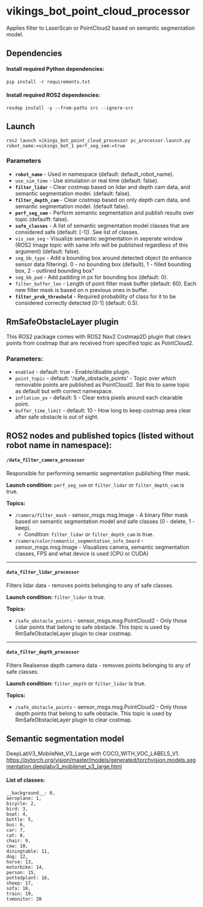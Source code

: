 # vikings_bot_point_cloud_processor

Applies filter to LaserScan or PointCloud2 based on semantic segmentation model.

## Dependencies
#### Install required Python dependencies:
```
pip install -r requirements.txt
```
#### Install required ROS2 dependencies:
```
rosdep install -y --from-paths src --ignore-src
```

## Launch
```
ros2 launch vikings_bot_point_cloud_processor pc_processor.launch.py robot_name:=vikings_bot_1 perf_seg_sem:=true
```

### Parameters
* __```robot_name```__ - Used in namespace (default: default_robot_name).
* ```use_sim_time``` - Use simulation or real time (default: false).
* __```filter_lidar```__ - Clear costmap based on lidar and depth cam data, and semantic segmentation model. (default: false).
* __```filter_depth_cam```__ - Clear costmap based on only depth cam data, and semantic segmentation model. (default false).
* __```perf_seg_sem```__ - Perform semantic segmentation and publish results over topic (defaulft: false).
* __```safe_classes```__ - A list of semantic segmentation model classes that are considered safe (default: [-1]). See list of classes.
*  ```vis_sem_seg``` - Visualize semantic segmentation in seperate window (ROS2 Image topic with same info will be published regardless of this argument) (default: false).
* ```seg_bb_type``` - Add a bounding box around detected object (to enhance sensor data filtering). 0 - no bounding box (default), 1 - filled bounding box, 2 - outlined bounding box"
* ```seg_bb_pad``` - Add padding in px for bounding box (default: 0).
* ```filter_buffer_len``` - Length of point filter mask buffer (default: 60). Each new filter mask is based on n previous ones in buffer.
* __```filter_prob_threshold```__ - Required probability of class for it to be considered correctly detected [0-1] (default: 0.5).


## RmSafeObstacleLayer plugin
This ROS2 package comes with ROS2 Nav2 Costmap2D plugin that clears points from costmap that are received from specified topic as PointCloud2.

### Parameters:
* ```enabled``` - default: true - Enable/disable plugin.
* ```point_topic``` - default: '/safe_obstacle_points' - Topic over which removable points are published as PointCloud2. Set this to same topic as default but with correct namespace.
* ```inflation_px``` - default: 5 - Clear extra pixels around each clearable point.
* ```buffer_time_limit``` - default: 10 - How long to keep costmap area clear after safe obstacle is out of sight.

## ROS2 nodes and published topics (listed without robot name in namespace):
#### ```/data_filter_camera_processor```
Responsible for performing semantic segmentation publishing filter mask.

__Launch condition:__ ```perf_seg_sem``` or ```filter_lidar``` or ```filter_depth_cam``` is true.

__Topics:__

* ```/camera/filter_mask``` - sensor_msgs.msg.Image - A binary filter mask based on semantic segmentation model and safe classes (0 - delete, 1 - keep).
    * Condition: ```filter_lidar``` or ```filter_depth_cam``` is true.
* ```/camera/color/semantic_segmentation_info_board``` - sensor_msgs.msg.Image - Visualizes camera, semantic segmentation classes, FPS and what device is used (CPU or CUDA)
<hr>

#### ```data_filter_lidar_processor```
Filters lidar data - removes points belonging to any of safe classes.

__Launch condition:__ ```filter_lidar``` is true.

__Topics:__
* ```/safe_obstacle_points``` - sensor_msgs.msg.PointCloud2 - Only those Lidar points that belong to safe obstacle. This topic is used by RmSafeObstacleLayer plugin to clear costmap.
<hr>

#### ```data_filter_depth_processor```
Filters Realsense depth camera data - removes points belonging to any of safe classes.

__Launch condition:__ ```filter_depth``` or ```filter_lidar``` is true.

__Topics:__
* ```/safe_obstacle_points``` - sensor_msgs.msg.PointCloud2 - Only those depth points that belong to safe obstacle. This topic is used by RmSafeObstacleLayer plugin to clear costmap.


## Semantic segmentation model
DeepLabV3_MobileNet_V3_Large with COCO_WITH_VOC_LABELS_V1.
https://pytorch.org/vision/master/models/generated/torchvision.models.segmentation.deeplabv3_mobilenet_v3_large.html

#### List of classes:

    __background__: 0,
    aeroplane: 1,
    bicycle: 2,
    bird: 3,
    boat: 4,
    bottle: 5,
    bus: 6,
    car: 7,
    cat: 8,
    chair: 9,
    cow: 10,
    diningtable: 11,
    dog: 12,
    horse: 13,
    motorbike: 14,
    person: 15,
    pottedplant: 16,
    sheep: 17,
    sofa: 18,
    train: 19,
    tvmonitor: 20